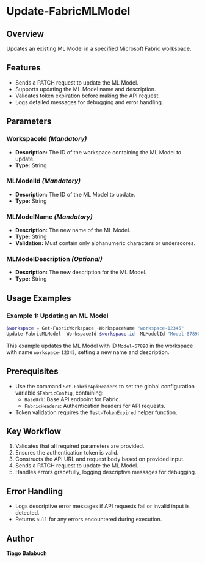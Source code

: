 # Update-FabricMLModel

## Overview

Updates an existing ML Model in a specified Microsoft Fabric workspace.

## Features

- Sends a PATCH request to update the ML Model.
- Supports updating the ML Model name and description.
- Validates token expiration before making the API request.
- Logs detailed messages for debugging and error handling.

## Parameters

### WorkspaceId *(Mandatory)*

- **Description:** The ID of the workspace containing the ML Model to update.
- **Type:** String

### MLModelId *(Mandatory)*

- **Description:** The ID of the ML Model to update.
- **Type:** String

### MLModelName *(Mandatory)*

- **Description:** The new name of the ML Model.
- **Type:** String
- **Validation:** Must contain only alphanumeric characters or underscores.

### MLModelDescription *(Optional)*

- **Description:** The new description for the ML Model.
- **Type:** String

## Usage Examples

### Example 1: Updating an ML Model

```powershell
$workspace = Get-FabricWorkspace -WorkspaceName "workspace-12345"
Update-FabricMLModel -WorkspaceId $workspace.id -MLModelId "Model-67890" -MLModelName "Updated ML Model" -MLModelDescription "Updated description"
```

This example updates the ML Model with ID `Model-67890` in the workspace with name `workspace-12345`, setting a new name and description.

## Prerequisites

- Use the command `Set-FabricApiHeaders` to set the global configuration variable `$FabricConfig`, containing:
  - `BaseUrl`: Base API endpoint for Fabric.
  - `FabricHeaders`: Authentication headers for API requests.
- Token validation requires the `Test-TokenExpired` helper function.

## Key Workflow

1. Validates that all required parameters are provided.
2. Ensures the authentication token is valid.
3. Constructs the API URL and request body based on provided input.
4. Sends a PATCH request to update the ML Model.
5. Handles errors gracefully, logging descriptive messages for debugging.

## Error Handling

- Logs descriptive error messages if API requests fail or invalid input is detected.
- Returns `null` for any errors encountered during execution.

## Author

**Tiago Balabuch**
